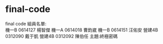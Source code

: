 # final-code
final code
組員名單:  
機一B 0614127 楊智傑 
機一A 0614018 曹鈞崴 
機一B 0614151 汪佑安 
營建4B 0312090 戴于凱 
營建4B 0312092 陳伯任 
主題:終極密碼
